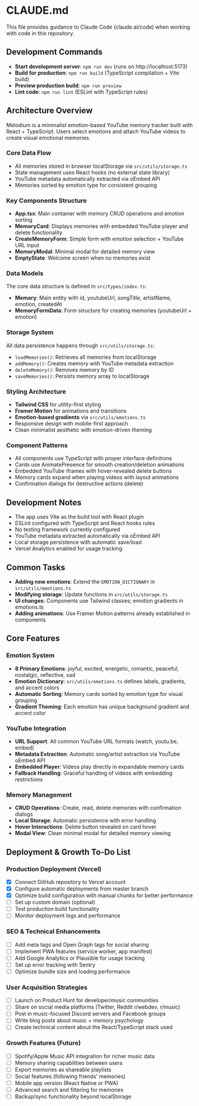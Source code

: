# CLAUDE.md

This file provides guidance to Claude Code (claude.ai/code) when working with code in this repository.

## Development Commands

- **Start development server**: `npm run dev` (runs on http://localhost:5173)
- **Build for production**: `npm run build` (TypeScript compilation + Vite build)
- **Preview production build**: `npm run preview`
- **Lint code**: `npm run lint` (ESLint with TypeScript rules)

## Architecture Overview

Melodium is a minimalist emotion-based YouTube memory tracker built with React + TypeScript. Users select emotions and attach YouTube videos to create visual emotional memories.

### Core Data Flow
- All memories stored in browser localStorage via `src/utils/storage.ts`
- State management uses React hooks (no external state library)
- YouTube metadata automatically extracted via oEmbed API
- Memories sorted by emotion type for consistent grouping

### Key Components Structure
- **App.tsx**: Main container with memory CRUD operations and emotion sorting
- **MemoryCard**: Displays memories with embedded YouTube player and delete functionality
- **CreateMemoryForm**: Simple form with emotion selection + YouTube URL input
- **MemoryModal**: Minimal modal for detailed memory view
- **EmptyState**: Welcome screen when no memories exist

### Data Models
The core data structure is defined in `src/types/index.ts`:
- **Memory**: Main entity with id, youtubeUrl, songTitle, artistName, emotion, createdAt
- **MemoryFormData**: Form structure for creating memories (youtubeUrl + emotion)

### Storage System
All data persistence happens through `src/utils/storage.ts`:
- `loadMemories()`: Retrieves all memories from localStorage
- `addMemory()`: Creates memory with YouTube metadata extraction
- `deleteMemory()`: Removes memory by ID
- `saveMemories()`: Persists memory array to localStorage

### Styling Architecture
- **Tailwind CSS** for utility-first styling
- **Framer Motion** for animations and transitions
- **Emotion-based gradients** via `src/utils/emotions.ts`
- Responsive design with mobile-first approach
- Clean minimalist aesthetic with emotion-driven theming

### Component Patterns
- All components use TypeScript with proper interface definitions
- Cards use AnimatePresence for smooth creation/deletion animations
- Embedded YouTube iframes with hover-revealed delete buttons
- Memory cards expand when playing videos with layout animations
- Confirmation dialogs for destructive actions (delete)

## Development Notes

- The app uses Vite as the build tool with React plugin
- ESLint configured with TypeScript and React hooks rules
- No testing framework currently configured
- YouTube metadata extracted automatically via oEmbed API
- Local storage persistence with automatic save/load
- Vercel Analytics enabled for usage tracking

## Common Tasks

- **Adding new emotions**: Extend the `EMOTION_DICTIONARY` in `src/utils/emotions.ts`
- **Modifying storage**: Update functions in `src/utils/storage.ts`
- **UI changes**: Components use Tailwind classes; emotion gradients in emotions.ts
- **Adding animations**: Use Framer Motion patterns already established in components

## Core Features

### Emotion System
- **8 Primary Emotions**: joyful, excited, energetic, romantic, peaceful, nostalgic, reflective, sad
- **Emotion Dictionary**: `src/utils/emotions.ts` defines labels, gradients, and accent colors
- **Automatic Sorting**: Memory cards sorted by emotion type for visual grouping
- **Gradient Theming**: Each emotion has unique background gradient and accent color

### YouTube Integration
- **URL Support**: All common YouTube URL formats (watch, youtu.be, embed)
- **Metadata Extraction**: Automatic song/artist extraction via YouTube oEmbed API
- **Embedded Player**: Videos play directly in expandable memory cards
- **Fallback Handling**: Graceful handling of videos with embedding restrictions

### Memory Management
- **CRUD Operations**: Create, read, delete memories with confirmation dialogs
- **Local Storage**: Automatic persistence with error handling
- **Hover Interactions**: Delete button revealed on card hover
- **Modal View**: Clean minimal modal for detailed memory viewing

## Deployment & Growth To-Do List

### Production Deployment (Vercel)
- [x] Connect GitHub repository to Vercel account
- [x] Configure automatic deployments from master branch
- [x] Optimize build configuration with manual chunks for better performance
- [ ] Set up custom domain (optional)
- [ ] Test production build functionality
- [ ] Monitor deployment logs and performance

### SEO & Technical Enhancements
- [ ] Add meta tags and Open Graph tags for social sharing
- [ ] Implement PWA features (service worker, app manifest)
- [ ] Add Google Analytics or Plausible for usage tracking
- [ ] Set up error tracking with Sentry
- [ ] Optimize bundle size and loading performance

### User Acquisition Strategies
- [ ] Launch on Product Hunt for developer/music communities
- [ ] Share on social media platforms (Twitter, Reddit r/webdev, r/music)
- [ ] Post in music-focused Discord servers and Facebook groups
- [ ] Write blog posts about music + memory psychology
- [ ] Create technical content about the React/TypeScript stack used

### Growth Features (Future)
- [ ] Spotify/Apple Music API integration for richer music data
- [ ] Memory sharing capabilities between users
- [ ] Export memories as shareable playlists
- [ ] Social features (following friends' memories)
- [ ] Mobile app version (React Native or PWA)
- [ ] Advanced search and filtering for memories
- [ ] Backup/sync functionality beyond localStorage